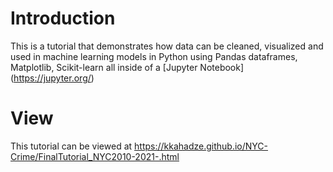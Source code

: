 # Introduction
This is a tutorial that demonstrates how data can be cleaned, visualized and used in machine learning models in Python using Pandas dataframes, Matplotlib, Scikit-learn all inside of a [Jupyter Notebook] (https://jupyter.org/)
# View
This tutorial can be viewed at https://kkahadze.github.io/NYC-Crime/FinalTutorial_NYC2010-2021-.html
